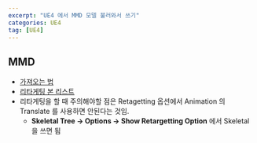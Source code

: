 ```yaml
---
excerpt: "UE4 에서 MMD 모델 불러와서 쓰기"
categories: UE4
tag: [UE4]
---
```


## MMD

+ [가져오는 법](https://ballbot.tistory.com/29)
+ [리타게팅 본 리스트](https://titanwolf.org/Network/Articles/Article?AID=66f6e89a-c8ee-42bb-a052-c47bf7d08437)
+ 리타게팅을 할 때 주의해야할 점은 Retagetting 옵션에서 Animation 의 Translate 를 사용하면 안된다는 것임.
	+ __Skeletal Tree -> Options -> Show Retargetting Option__ 에서 Skeletal 을 쓰면 됨
